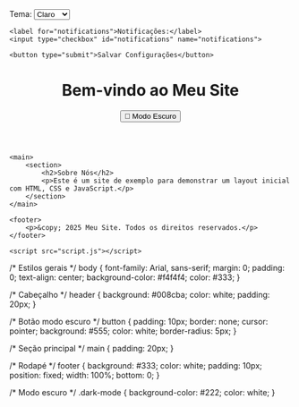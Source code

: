 <form id="configForm">
    <label for="theme">Tema:</label>
    <select id="theme" name="theme">
        <option value="light">Claro</option>
        <option value="dark">Escuro</option>
    </select>
    
    <label for="notifications">Notificações:</label>
    <input type="checkbox" id="notifications" name="notifications">
    
    <button type="submit">Salvar Configurações</button>
</form>
<!DOCTYPE html>
<html lang="pt-br">
<head>
    <meta charset="UTF-8">
    <meta name="viewport" content="width=device-width, initial-scale=1.0">
    <title>Meu Site</title>
    <link rel="stylesheet" href="styles.css">
</head>
<body>
    <header>
        <h1>Bem-vindo ao Meu Site</h1>
        <button id="modo-escuro">🌙 Modo Escuro</button>
    </header>
    
    <main>
        <section>
            <h2>Sobre Nós</h2>
            <p>Este é um site de exemplo para demonstrar um layout inicial com HTML, CSS e JavaScript.</p>
        </section>
    </main>

    <footer>
        <p>&copy; 2025 Meu Site. Todos os direitos reservados.</p>
    </footer>

    <script src="script.js"></script>
</body>
</html>
/* Estilos gerais */
body {
    font-family: Arial, sans-serif;
    margin: 0;
    padding: 0;
    text-align: center;
    background-color: #f4f4f4;
    color: #333;
}

/* Cabeçalho */
header {
    background: #008cba;
    color: white;
    padding: 20px;
}

/* Botão modo escuro */
button {
    padding: 10px;
    border: none;
    cursor: pointer;
    background: #555;
    color: white;
    border-radius: 5px;
}

/* Seção principal */
main {
    padding: 20px;
}

/* Rodapé */
footer {
    background: #333;
    color: white;
    padding: 10px;
    position: fixed;
    width: 100%;
    bottom: 0;
}

/* Modo escuro */
.dark-mode {
    background-color: #222;
    color: white;
}